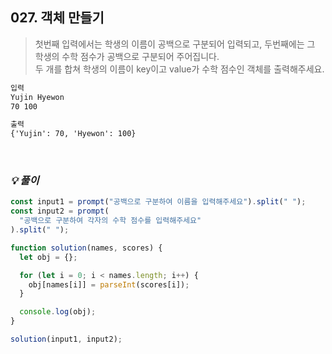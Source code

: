 ## 027. 객체 만들기

> 첫번째 입력에서는 학생의 이름이 공백으로 구분되어 입력되고, 두번째에는 그 학생의 수학 점수가 공백으로 구분되어 주어집니다. <br>
> 두 개를 합쳐 학생의 이름이 key이고 value가 수학 점수인 객체를 출력해주세요.

```md
입력
Yujin Hyewon
70 100

출력
{'Yujin': 70, 'Hyewon': 100}
```

<br>

### _💡 풀이_

```js
const input1 = prompt("공백으로 구분하여 이름을 입력해주세요").split(" ");
const input2 = prompt(
  "공백으로 구분하여 각자의 수학 점수를 입력해주세요"
).split(" ");

function solution(names, scores) {
  let obj = {};

  for (let i = 0; i < names.length; i++) {
    obj[names[i]] = parseInt(scores[i]);
  }

  console.log(obj);
}

solution(input1, input2);
```
